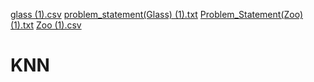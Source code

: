 [glass (1).csv](https://github.com/OmkarBulland/KNN/files/10715505/glass.1.csv)
[problem_statement(Glass) (1).txt](https://github.com/OmkarBulland/KNN/files/10715506/problem_statement.Glass.1.txt)
[Problem_Statement(Zoo) (1).txt](https://github.com/OmkarBulland/KNN/files/10715507/Problem_Statement.Zoo.1.txt)
[Zoo (1).csv](https://github.com/OmkarBulland/KNN/files/10715508/Zoo.1.csv)
# KNN
